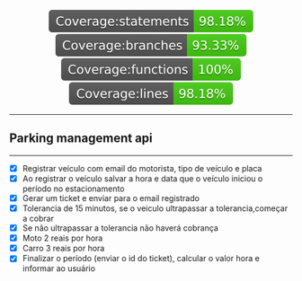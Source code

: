 <p align="center">	
<img src="./badges/badge-statements.svg">	
<img src="./badges/badge-branches.svg">	
<img src="./badges/badge-functions.svg">	
<img src="./badges/badge-lines.svg">	
</p>

---	
## Parking management api
---

- [x] Registrar veículo com email do motorista, tipo de veículo e placa
- [x] Ao registrar o veículo salvar a hora e data que o veículo iniciou o período no estacionamento
- [x] Gerar um ticket e enviar para o email registrado
- [x] Tolerancia de 15 minutos, se o veiculo ultrapassar a tolerancia,começar a cobrar
- [x] Se não ultrapassar a tolerancia não haverá cobrança
- [x] Moto 2 reais por hora
- [x] Carro 3 reais por hora
- [x] Finalizar o período (enviar o id do ticket), calcular o valor hora e informar ao usuário
